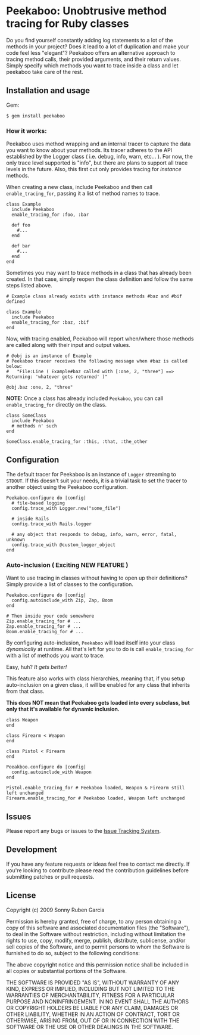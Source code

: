 # Peekaboo: Unobtrusive method tracing for Ruby classes

Do you find yourself constantly adding log statements to a lot of the methods in your project?
Does it lead to a lot of duplication and make your code feel less "elegant"?
Peekaboo offers an alternative approach to tracing method calls, their provided arguments, and their return values.
Simply specify which methods you want to trace inside a class and let peekaboo take care of the rest.

## Installation and usage

Gem:

    $ gem install peekaboo

### How it works:

Peekaboo uses method wrapping and an internal tracer to capture the data you want to know about your methods.
Its tracer adheres to the API established by the Logger class ( i.e. debug, info, warn, etc... ).
For now, the only trace level supported is "info", but there are plans to support all trace levels in the future.
Also, this first cut only provides tracing for _instance_ methods.

When creating a new class, include Peekaboo and then call `enable_tracing_for`, passing it a list of method names to trace.

    class Example
      include Peekaboo
      enable_tracing_for :foo, :bar
      
      def foo
        #...
      end
      
      def bar
        #...
      end
    end

Sometimes you may want to trace methods in a class that has already been created.
In that case, simply reopen the class definition and follow the same steps listed above.

    # Example class already exists with instance methods #baz and #bif defined
    
    class Example
      include Peekaboo
      enable_tracing_for :baz, :bif
    end

Now, with tracing enabled, Peekaboo will report when/where those methods are called along with their input and output values.

    # @obj is an instance of Example
    # Peekaboo tracer receives the following message when #baz is called below:
    #   "File:Line ( Example#baz called with [:one, 2, "three"] ==> Returning: 'whatever gets returned' )"
    
    @obj.baz :one, 2, "three"

**NOTE:** Once a class has already included `Peekaboo`, you can call `enable_tracing_for` directly on the class.

    class SomeClass
      include Peekaboo
      # methods n' such
    end
    
    SomeClass.enable_tracing_for :this, :that, :the_other

## Configuration

The default tracer for Peekaboo is an instance of `Logger` streaming to `STDOUT`.
If this doesn't suit your needs, it is a trivial task to set the tracer to another object using the Peekaboo configuration.

    Peekaboo.configure do |config|
      # file-based logging
      config.trace_with Logger.new("some_file")
      
      # inside Rails
      config.trace_with Rails.logger
      
      # any object that responds to debug, info, warn, error, fatal, unknown
      config.trace_with @custom_logger_object
    end

### Auto-inclusion ( Exciting NEW FEATURE )

Want to use tracing in classes without having to open up their definitions?
Simply provide a list of classes to the configuration.

    Peekaboo.configure do |config|
      config.autoinclude_with Zip, Zap, Boom
    end
    
    # Then inside your code somewhere
    Zip.enable_tracing_for # ...
    Zap.enable_tracing_for # ...
    Boom.enable_tracing_for # ...

By configuring auto-inclusion, `Peekaboo` will load itself into your class *dynamically* at runtime.
All that's left for you to do is call `enable_tracing_for` with a list of methods you want to trace.

Easy, huh? *It gets better!*

This feature also works with class hierarchies, meaning that, if you setup auto-inclusion on a given class,
it will be enabled for any class that inherits from that class.

**This does NOT mean that Peekaboo gets loaded into every subclass, but only that it's available for dynamic inclusion.**

    class Weapon
    end
    
    class Firearm < Weapon
    end
    
    class Pistol < Firearm
    end
    
    Peeakboo.configure do |config|
      config.autoinclude_with Weapon
    end
    
    Pistol.enable_tracing_for # Peekaboo loaded, Weapon & Firearm still left unchanged
    Firearm.enable_tracing_for # Peekaboo loaded, Weapon left unchanged

## Issues

Please report any bugs or issues to the [Issue Tracking System](http://github.com/sgarcia/peekaboo/issues/).

## Development

If you have any feature requests or ideas feel free to contact me directly.
If you're looking to contribute please read the contribution guidelines before submitting patches or pull requests.

## License

Copyright (c) 2009 Sonny Ruben Garcia

Permission is hereby granted, free of charge, to any person obtaining
a copy of this software and associated documentation files (the
"Software"), to deal in the Software without restriction, including
without limitation the rights to use, copy, modify, merge, publish,
distribute, sublicense, and/or sell copies of the Software, and to
permit persons to whom the Software is furnished to do so, subject to
the following conditions:

The above copyright notice and this permission notice shall be
included in all copies or substantial portions of the Software.

THE SOFTWARE IS PROVIDED "AS IS", WITHOUT WARRANTY OF ANY KIND,
EXPRESS OR IMPLIED, INCLUDING BUT NOT LIMITED TO THE WARRANTIES OF
MERCHANTABILITY, FITNESS FOR A PARTICULAR PURPOSE AND
NONINFRINGEMENT. IN NO EVENT SHALL THE AUTHORS OR COPYRIGHT HOLDERS BE
LIABLE FOR ANY CLAIM, DAMAGES OR OTHER LIABILITY, WHETHER IN AN ACTION
OF CONTRACT, TORT OR OTHERWISE, ARISING FROM, OUT OF OR IN CONNECTION
WITH THE SOFTWARE OR THE USE OR OTHER DEALINGS IN THE SOFTWARE.

